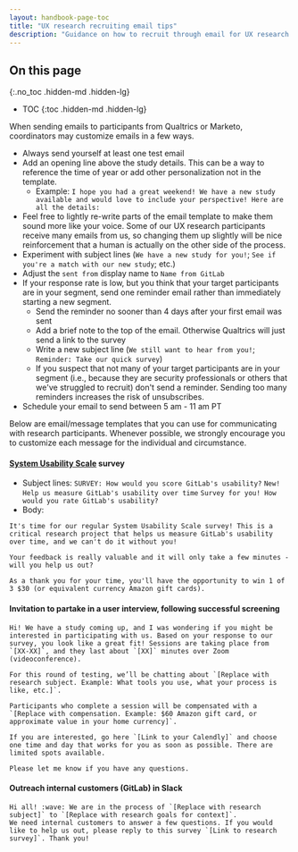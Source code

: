 ```yaml
---
layout: handbook-page-toc
title: "UX research recruiting email tips"
description: "Guidance on how to recruit through email for UX research participants"
---
```


## On this page
{:.no_toc .hidden-md .hidden-lg}

- TOC
{:toc .hidden-md .hidden-lg}

When sending emails to participants from Qualtrics or Marketo, coordinators may customize emails in a few ways.
* Always send yourself at least one test email
* Add an opening line above the study details. This can be a way to reference the time of year or add other personalization not in the template.
  * Example: `I hope you had a great weekend! We have a new study available and would love to include your perspective! Here are all the details:`
* Feel free to lightly re-write parts of the email template to make them sound more like your voice. Some of our UX research participants receive many emails from us, so changing them up slightly will be nice reinforcement that a human is actually on the other side of the process.
* Experiment with subject lines (`We have a new study for you!`; `See if you're a match with our new study`; etc.)
* Adjust the `sent from` display name to `Name from GitLab`
* If your response rate is low, but you think that your target participants are in your segment, send one reminder email rather than immediately starting a new segment.
    - Send the reminder no sooner than 4 days after your first email was sent
    - Add a brief note to the top of the email. Otherwise Qualtrics will just send a link to the survey
    - Write a new subject line (`We still want to hear from you!`; `Reminder: Take our quick survey`)
    - If you suspect that not many of your target participants are in your segment (i.e., because they are security professionals or others that we've struggled to recruit) don't send a reminder. Sending too many reminders increases the risk of unsubscribes.
* Schedule your email to send between 5 am - 11 am PT  

Below are email/message templates that you can use for communicating with research participants. Whenever possible, we strongly encourage you to customize each message for the individual and circumstance.

#### [System Usability Scale](/handbook/engineering/ux/performance-indicators/system-usability-scale/) survey

* Subject lines: `SURVEY: How would you score GitLab's usability?` `New! Help us measure GitLab's usability over time` `Survey for you! How would you rate GitLab's usability?`
* Body:

```
It's time for our regular System Usability Scale survey! This is a critical research project that helps us measure GitLab's usability over time, and we can't do it without you!

Your feedback is really valuable and it will only take a few minutes - will you help us out?

As a thank you for your time, you'll have the opportunity to win 1 of 3 $30 (or equivalent currency Amazon gift cards).
```

#### Invitation to partake in a user interview, following successful screening

```
Hi! We have a study coming up, and I was wondering if you might be interested in participating with us. Based on your response to our survey, you look like a great fit! Sessions are taking place from `[XX-XX]`, and they last about `[XX]` minutes over Zoom (videoconference).

For this round of testing, we’ll be chatting about `[Replace with research subject. Example: What tools you use, what your process is like, etc.]`.

Participants who complete a session will be compensated with a `[Replace with compensation. Example: $60 Amazon gift card, or approximate value in your home currency]`.

If you are interested, go here `[Link to your Calendly]` and choose one time and day that works for you as soon as possible. There are limited spots available.

Please let me know if you have any questions.
```

#### Outreach internal customers (GitLab) in Slack

```
Hi all! :wave: We are in the process of `[Replace with research subject]` to `[Replace with research goals for context]`.
We need internal customers to answer a few questions. If you would like to help us out, please reply to this survey `[Link to research survey]`. Thank you!
```
